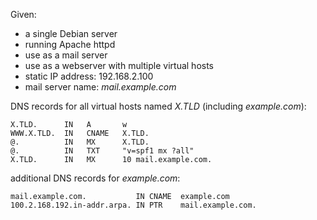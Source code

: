 Given:
+ a single Debian server
+ running Apache httpd
+ use as a mail server
+ use as a webserver with multiple virtual hosts
+ static IP address: 192.168.2.100
+ mail server name: *mail.example.com*

DNS records for all virtual hosts named *X.TLD* (including *example.com*):
```
X.TLD.      IN   A       w
WWW.X.TLD.  IN   CNAME   X.TLD.
@.          IN   MX      X.TLD.
@.          IN   TXT     "v=spf1 mx ?all"
X.TLD.      IN   MX      10 mail.example.com.
```

additional DNS records for *example.com*:
```
mail.example.com.           IN CNAME  example.com
100.2.168.192.in-addr.arpa. IN PTR    mail.example.com.
```


